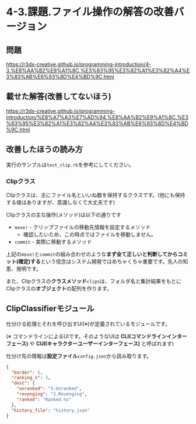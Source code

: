 # 4-3.課題.ファイル操作の解答の改善バージョン

## 問題

https://r3dx-creative.github.io/programming-introduction/4-3.%E8%AA%B2%E9%A1%8C.%E3%83%95%E3%82%A1%E3%82%A4%E3%83%AB%E6%93%8D%E4%BD%9C.html

## 載せた解答(改善してないほう)

https://r3dx-creative.github.io/programming-introduction/%E8%A7%A3%E7%AD%94.%E8%AA%B2%E9%A1%8C.%E3%83%95%E3%82%A1%E3%82%A4%E3%83%AB%E6%93%8D%E4%BD%9C.html

## 改善したほうの読み方

実行のサンプルは`test_clip.rb`を参考にしてください。

### Clipクラス

Clipクラスは、主にファイル名といいね数を保持するクラスです。(他にも保持する値はありますが、意識しなくて大丈夫です)

Clipクラスの主な操作(メソッド)は以下の通りです

* `move!` - クリップファイルの移動先情報を設定するメソッド
  * 確認したいため、この時点ではファイルを移動しません。
* `commit` - 実際に移動するメソッド

上記の`move!`と`commit`の組み合わせのような**まず全て正しいと判断してからコミット(確定)する**という信念はシステム開発ではめちゃくちゃ重要です。先人の知恵、発明です。

また、Clipクラスの**クラスメソッド**`clips`は、フォルダ名と集計結果をもとにClipクラスの**オブジェクト**の配列を作ります。

## ClipClassifierモジュール

仕分ける処理とそれを呼び出すUI(※)が定義されているモジュールです。

(※ コマンドラインによるUIです。そのようなUIは **CLI(コマンドラインインターフェース)** や **CUI(キャラクターユーザーインターフェース)** と呼ばれます)

仕分け先の情報は**設定ファイル**`config.json`から読み取ります。

```json
{
  "border": 5,
  "ranking_n": 3,
  "dest": {
    "unranked": "3.Unranked",
    "revenging": "2.Revenging",
    "ranked": "Ranked.%s"
  },
  "history_file": "history.json"
}
```
